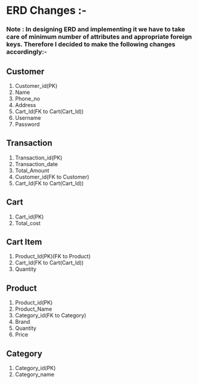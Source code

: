 # ERD Changes :-


### Note : In designing ERD and implementing it we have to take care of minimum number of attributes and appropriate foreign keys. Therefore I decided to make the following changes accordingly:-



## Customer

1. Customer_id(PK)
2. Name
3. Phone_no
4. Address
5. Cart_Id(FK to Cart(Cart_Id))
6. Username
7. Password

## Transaction

1. Transaction_id(PK)
2. Transaction_date
3. Total_Amount
4. Customer_id(FK to Customer)
5. Cart_Id(FK to Cart(Cart_Id))

## Cart

1. Cart_id(PK)
2. Total_cost

## Cart Item

1. Product_Id(PK)(FK to Product)
2. Cart_Id(FK to Cart(Cart_Id))
3. Quantity

## Product

1. Product_id(PK)
2. Product_Name
3. Category_id(FK to Category)
4. Brand
5. Quantity
6. Price

## Category

1. Category_id(PK)
2. Category_name



